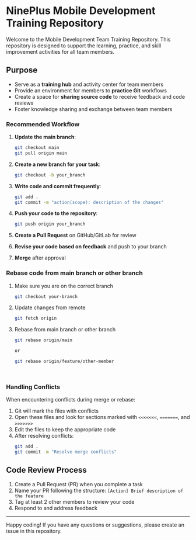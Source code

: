 # NinePlus Mobile Development Training Repository

Welcome to the Mobile Development Team Training Repository. This repository is designed to support the learning, practice, and skill improvement activities for all team members.

## Purpose

- Serve as a **training hub** and activity center for team members
- Provide an environment for members to **practice Git** workflows
- Create a space for **sharing source code** to receive feedback and code reviews
- Foster knowledge sharing and exchange between team members

### Recommended Workflow

1. **Update the main branch**:
   ```bash
   git checkout main
   git pull origin main
   ```

2. **Create a new branch for your task**:
   ```bash
   git checkout -b your_branch
   ```

3. **Write code and commit frequently**:
   ```bash
   git add .
   git commit -m "action(scope): description of the changes"
   ```

4. **Push your code to the repository**:
   ```bash
   git push origin your_branch
   ```

5. **Create a Pull Request** on GitHub/GitLab for review

6. **Revise your code based on feedback** and push to your branch

7. **Merge** after approval

### Rebase code from main branch or other branch

1. Make sure you are on the correct branch
   ```bash
   git checkout your-branch
   
2. Update changes from remote
   ```bash
   git fetch origin
   
3. Rebase from main branch or other branch
   ```bash
   git rebase origin/main

   or

   git rebase origin/feature/other-member

 
### Handling Conflicts

When encountering conflicts during merge or rebase:

1. Git will mark the files with conflicts
2. Open these files and look for sections marked with `<<<<<<<`, `=======`, and `>>>>>>>`
3. Edit the files to keep the appropriate code
4. After resolving conflicts:
   ```bash
   git add .
   git commit -m "Resolve merge conflicts"
   ```

## Code Review Process

1. Create a Pull Request (PR) when you complete a task
2. Name your PR following the structure: `[Action] Brief description of the feature`
3. Tag at least 2 other members to review your code
4. Respond to and address feedback

---

Happy coding! If you have any questions or suggestions, please create an issue in this repository.
